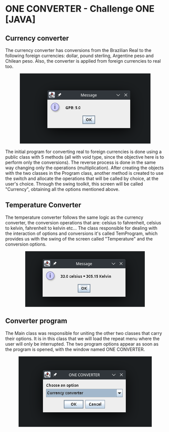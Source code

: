 # ONE CONVERTER - Challenge ONE [JAVA]

## Currency converter
The currency converter has conversions from the Brazilian Real to the following foreign currencies: dollar, pound sterling, Argentine peso and Chilean peso. Also, the converter is applied from foreign currencies to real too.

<p align="center">
  <img src="https://github.com/ansattz/one-converter/blob/master/src/main/27brltogpb.png" alt="brl to gpb">
</p>

The initial program for converting real to foreign currencies is done using a public class with 5 methods (all with void type, since the objective here is to perform only the conversions). The reverse process is done in the same way changing only the operations (multiplication). After creating the objects with the two classes in the Program class, another method is created to use the switch and allocate the operations that will be called by choice, at the user's choice. Through the swing toolkit, this screen will be called "Currency", obtaining all the options mentioned above.

## Temperature Converter
The temperature converter follows the same logic as the currency converter, the conversion operations that are: celsius to fahrenheit, celsius to kelvin, fahrenheit to kelvin etc... The class responsible for dealing with the interaction of options and conversions it's called TemProgram, which provides us with the swing of the screen called "Temperature" and the conversion options.

<p align="center">
  <img src="https://github.com/ansattz/one-converter/blob/master/src/main/celsiustokelvin.png" alt="celsius to kelvin">
</p>

## Converter program
The Main class was responsible for uniting the other two classes that carry their options. It is in this class that we will load the repeat menu where the user will only be interrupted. The two program options appear as soon as the program is opened, with the window named ONE CONVERTER.

<p align="center">
  <img src="https://github.com/ansattz/one-converter/blob/master/src/main/one-converter.png">
</p>
